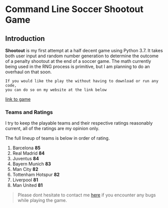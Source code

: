 Command Line Soccer Shootout Game
===

## Introduction

**Shootout** is my first attempt at a half decent game using Python 3.7. It takes both user input and random number generation to determine the outcome of a penalty shootout at the end of a soccer game. The math currently being used in the RNG process is primitive, but I am planning to do an overhaul on that soon.  
```
If you would like the play the without having to download or run any code, 
you can do so on my website at the link below
```
[link to game](http://radiuk.ca/projects)
### Teams and Ratings

I try to keep the playable teams and their respective ratings reasonably current, all of the ratings are my opinion only.

The full lineup of teams is below in order of rating.

1. Barcelona **85**
2. Real Madrid **84**
3. Juventus **84**
4. Bayern Munich **83**
5. Man City **82** 
6. Tottenham Hotspur **82**
7. Liverpool **81**
8. Man United **81**

> Please dont hesitate to contact me [here](http://radiuk.ca/contact) if you encounter any bugs while playing the game.
